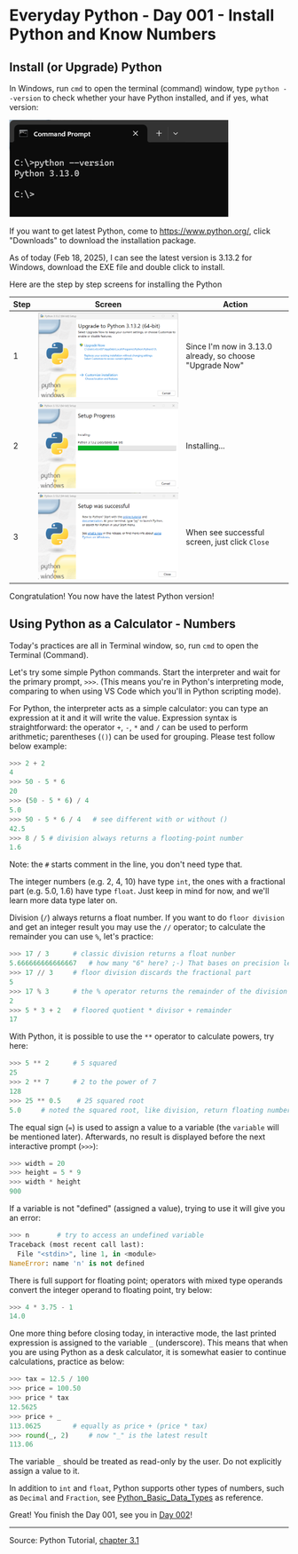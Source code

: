 # Everyday Python - Day 001 - Install Python and Know Numbers

## Install (or Upgrade) Python

In Windows, run `cmd` to open the terminal (command) window, type `python --version` to check whether your have Python installed, and if yes, what version:

![check-python-verion](img/Check-Python-Version.png)

If you want to get latest Python, come to https://www.python.org/, click "Downloads" to download the installation package.

As of today (Feb 18, 2025), I can see the latest version is 3.13.2 for Windows, download the EXE file and double click to install.

Here are the step by step screens for installing the Python

| Step | Screen | Action |
| --- | --- | --- |
| 1 | ![install-1](img/python-install-1.png) | Since I'm now in 3.13.0 already, so choose "Upgrade Now" |
| 2 | ![install-2](img/python-install-2.png) | Installing... |
| 3 | ![install-3](img/python-install-3.png) | When see successful screen, just click `Close` |

Congratulation! You now have the latest Python version!

## Using Python as a Calculator - Numbers

Today's practices are all in Terminal window, so, run `cmd` to open the Terminal (Command).

Let's try some simple Python commands. Start the interpreter and wait for the primary prompt, `>>>`. (This means you're in Python's interpreting mode, comparing to when using VS Code which you'll in Python scripting mode).

For Python, the interpreter acts as a simple calculator: you can type an expression at it and it will write the value. Expression syntax is straightforward: the operator `+`, `-`, `*` and `/` can be used to perform arithmetic; parentheses (`()`) can be used for grouping. Please test follow below example:

```python
>>> 2 + 2
4
>>> 50 - 5 * 6
20
>>> (50 - 5 * 6) / 4
5.0
>>> 50 - 5 * 6 / 4   # see different with or without ()
42.5
>>> 8 / 5 # division always returns a flooting-point number
1.6
```

Note: the `#` starts comment in the line, you don't need type that.

The integer numbers (e.g. 2, 4, 10) have type `int`, the ones with a fractional part (e.g. 5.0, 1.6) have type `float`. Just keep in mind for now, and we'll learn more data type later on.

Division (`/`) always returns a float number. If you want to do `floor division` and get an integer result you may use the `//` operator; to calculate the remainder you can use `%`, let's practice:

```python
>>> 17 / 3      # classic division returns a float nunber
5.666666666666667   # how many "6" here? ;-) That bases on precision level of your computer
>>> 17 // 3     # floor division discards the fractional part
5
>>> 17 % 3      # the % operator returns the remainder of the division
2
>>> 5 * 3 + 2   # floored quotient * divisor + remainder
17
```

With Python, it is possible to use the `**` operator to calculate powers, try here:

```python
>>> 5 ** 2      # 5 squared
25
>>> 2 ** 7      # 2 to the power of 7
128
>>> 25 ** 0.5    # 25 squared root
5.0     # noted the squared root, like division, return floating number
```

The equal sign (`=`) is used to assign a value to a variable (the `variable` will be mentioned later). Afterwards, no result is displayed before the next interactive prompt (`>>>`):

```python
>>> width = 20
>>> height = 5 * 9
>>> width * height
900
```

If a variable is not "defined" (assigned a value), trying to use it will give you an error:

```python
>>> n       # try to access an undefined variable
Traceback (most recent call last):
  File "<stdin>", line 1, in <module>
NameError: name 'n' is not defined
```

There is full support for floating point; operators with mixed type operands convert the integer operand to floating point, try below:

```python
>>> 4 * 3.75 - 1
14.0
```

One more thing before closing today, in interactive mode, the last printed expression is assigned to the variable `_` (underscore). This means that when you are using Python as a desk calculator, it is somewhat easier to continue calculations, practice as below:

```python
>>> tax = 12.5 / 100
>>> price = 100.50
>>> price * tax
12.5625
>>> price + _
113.0625        # equally as price + (price * tax)
>>> round(_, 2)     # now "_" is the latest result
113.06
```

The variable `_` should be treated as read-only by the user. Do not explicitly assign a value to it.

In addition to `int` and `float`, Python supports other types of numbers, such as `Decimal` and `Fraction`, see [Python_Basic_Data_Types](../../Python_Cheatsheet/CheatSheet-Python-2-Basic-Data-Types.pdf) as reference.

Great! You finish the Day 001, see you in [Day 002](../Day002/)!

---
Source: Python Tutorial, [chapter 3.1](https://docs.python.org/3/tutorial/introduction.html)